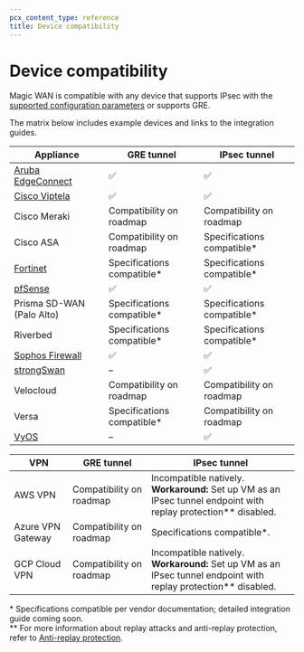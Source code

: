 ```yaml
---
pcx_content_type: reference
title: Device compatibility
---
```


# Device compatibility

Magic WAN is compatible with any device that supports IPsec with the [supported configuration parameters](/magic-wan/reference/ipsec/#supported-configuration-parameters) or supports GRE.

The matrix below includes example devices and links to the integration guides.

Appliance                                                     | GRE tunnel                 | IPsec tunnel
------------------------------------------------------------- | -------------------------- | ---
[Aruba EdgeConnect](/magic-wan/tutorials/aruba-edgeconnect/)   | ✅                         | ✅
[Cisco Viptela](/magic-wan/tutorials/viptela/)                 | ✅                         | ✅
Cisco Meraki                                                  | Compatibility on roadmap   | Compatibility on roadmap
Cisco ASA                                                     | Compatibility on roadmap   | Specifications compatible*
[Fortinet](/magic-wan/tutorials/fortinet/)                    | Specifications compatible* | Specifications compatible*
[pfSense](/magic-wan/tutorials/pfsense/)                       | ✅                         | ✅
Prisma SD-WAN (Palo Alto)                                     | Specifications compatible* | Specifications compatible*
Riverbed                                                      | Specifications compatible* | Specifications compatible*
[Sophos Firewall](/magic-wan/tutorials/sophos-firewall/)      | ✅                         | ✅
[strongSwan](/magic-wan/tutorials/strongswan/)                 | –                          | ✅
Velocloud                                                     | Compatibility on roadmap   | Compatibility on roadmap
Versa                                                         | Specifications compatible* | Compatibility on roadmap
[VyOS](/magic-wan/tutorials/vyos/)                             | –                          | ✅

VPN               | GRE tunnel                  | IPsec tunnel 
------------------|-----------------------------|---------------
AWS VPN           | Compatibility on roadmap    | Incompatible natively.</br> **Workaround:** Set up VM as an IPsec tunnel endpoint with replay protection** disabled.
Azure VPN Gateway | Compatibility on roadmap    | Specifications compatible*.
GCP Cloud VPN     | Compatibility on roadmap    | Incompatible natively. </br> **Workaround:** Set up VM as an IPsec tunnel endpoint with replay protection** disabled.


\* Specifications compatible per vendor documentation; detailed integration guide coming soon.</br>
\** For more information about replay attacks and anti-replay protection, refer to [Anti-replay protection](/magic-wan/reference/anti-replay-protection/).
